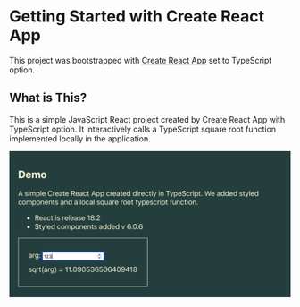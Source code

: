 # Getting Started with Create React App

This project was bootstrapped with [Create React App](https://github.com/facebook/create-react-app) set to TypeScript option.

## What is This?
This is a simple JavaScript React project created by Create React App with TypeScript option.
It interactively calls a TypeScript square root function implemented locally in the application.

![Demo Screen](doc/demo-screen.png "Demo Screen")
